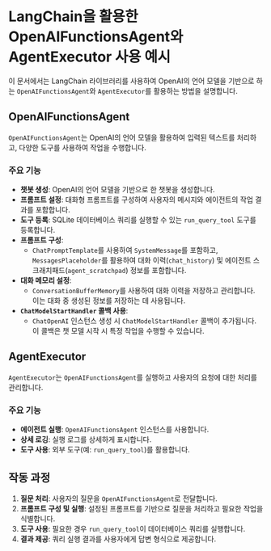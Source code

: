 # LangChain을 활용한 OpenAIFunctionsAgent와 AgentExecutor 사용 예시

이 문서에서는 LangChain 라이브러리를 사용하여 OpenAI의 언어 모델을 기반으로 하는 `OpenAIFunctionsAgent`와 `AgentExecutor`를 활용하는 방법을 설명합니다.

## OpenAIFunctionsAgent

`OpenAIFunctionsAgent`는 OpenAI의 언어 모델을 활용하여 입력된 텍스트를 처리하고, 다양한 도구를 사용하여 작업을 수행합니다.

### 주요 기능

- **챗봇 생성**: OpenAI의 언어 모델을 기반으로 한 챗봇을 생성합니다.
- **프롬프트 설정**: 대화형 프롬프트를 구성하여 사용자의 메시지와 에이전트의 작업 결과를 포함합니다.
- **도구 등록**: SQLite 데이터베이스 쿼리를 실행할 수 있는 `run_query_tool` 도구를 등록합니다.
- **프롬프트 구성**:
  - `ChatPromptTemplate`를 사용하여 `SystemMessage`를 포함하고, `MessagesPlaceholder`를 활용하여 대화 이력(`chat_history`) 및 에이전트 스크래치패드(`agent_scratchpad`) 정보를 포함합니다.
- **대화 메모리 설정**:
  - `ConversationBufferMemory`를 사용하여 대화 이력을 저장하고 관리합니다. 이는 대화 중 생성된 정보를 저장하는 데 사용됩니다.
- **`ChatModelStartHandler` 콜백 사용**:
  - `ChatOpenAI` 인스턴스 생성 시 `ChatModelStartHandler` 콜백이 추가됩니다. 이 콜백은 챗 모델 시작 시 특정 작업을 수행할 수 있습니다.
  
## AgentExecutor

`AgentExecutor`는 `OpenAIFunctionsAgent`를 실행하고 사용자의 요청에 대한 처리를 관리합니다.

### 주요 기능

- **에이전트 실행**: `OpenAIFunctionsAgent` 인스턴스를 사용합니다.
- **상세 로깅**: 실행 로그를 상세하게 표시합니다.
- **도구 사용**: 외부 도구(예: `run_query_tool`)를 활용합니다.

## 작동 과정

1. **질문 처리**: 사용자의 질문을 `OpenAIFunctionsAgent`로 전달합니다.
2. **프롬프트 구성 및 실행**: 설정된 프롬프트를 기반으로 질문을 처리하고 필요한 작업을 식별합니다.
3. **도구 사용**: 필요한 경우 `run_query_tool`이 데이터베이스 쿼리를 실행합니다.
4. **결과 제공**: 쿼리 실행 결과를 사용자에게 답변 형식으로 제공합니다.
